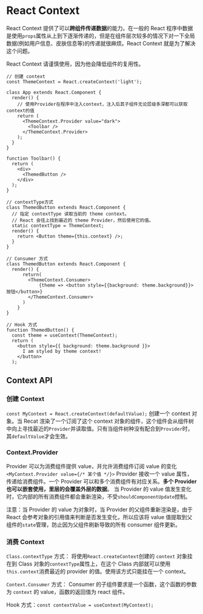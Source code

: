 # React Context

React Context 提供了可以**跨组件传递数据**的能力。在一般的 React 程序中数据是使用`props`属性从上到下逐渐传递的，但是在组件层次较多的情况下对一下全局数据(例如用户信息、皮肤信息等)的传递就很麻烦。React Context 就是为了解决这个问题。

React Context 请谨慎使用，因为他会降低组件的复用性。

```JSX
// 创建 context
const ThemeContext = React.createContext('light');

class App extends React.Component {
  render() {
    // 使用Provider在程序中注入context，注入后其子组件无论层级多深都可以获取context的值
    return (
      <ThemeContext.Provider value="dark">
        <Toolbar />
      </ThemeContext.Provider>
    );
  }
}

function Toolbar() {
  return (
    <div>
      <ThemedButton />
    </div>
  );
}

// contextType方式
class ThemedButton extends React.Component {
  // 指定 contextType 读取当前的 theme context。
  // React 会往上找到最近的 theme Provider，然后使用它的值。
  static contextType = ThemeContext;
  render() {
    return <Button theme={this.context} />;
  }
}

// Consumer 方式
class ThemedButton extends React.Component {
  render() {
      return(
        <ThemeContext.Consumer>
            {theme => <button style={{background: theme.background}}>按钮</button>}
        </ThemeContext.Consumer>
      )
    }
}

// Hook 方式
function ThemedButton() {
  const theme = useContext(ThemeContext);
  return (
    <button style={{ background: theme.background }}>
      I am styled by theme context!
    </button>
  );
```

## Context API

### 创建 Context

`const MyContext = React.createContext(defaultValue);`
创建一个 context 对象。当 Recat 渲染了一个订阅了这个 context 对象的组件，这个组件会从组件树中向上寻找最近的`Provider`并读取值。只有当组件树种没有配合到`Provider`时，其`defaultValue`才会生效。

### Context.Provider

Provider 可以为消费组件提供 value，并允许消费组件订阅 value 的变化 `<MyContext.Provider value={/* 某个值 */}>`
Provider 接收一个 value 属性，传递给消费组件。一个 Provider 可以和多个消费组件有对应关系。**多个 Provider 也可以嵌套使用，里层的会覆盖外层的数据**。
当 Provider 的 value 值发生变化时，它内部的所有消费组件都会重新渲染，不受`shouldComponentUpdate`控制。

注意：当 Provider 的 value 为对象时，当 Provider 的父组件重新渲染是，由于 React 会参考对象的引用值来判断是否发生变化，所以应该将 value 值提取到父组件的`state`管理，防止因为父组件刷新导致的所有 consumer 组件更新。

### 消费 Context

`Class.contextType` 方式：
将使用`React.createContext`创建的 `context` 对象挂在到 Class 对象的`contextType`属性上，在这个 Class 内部就可以使用`this.context`消费最近的 provider 的值。使用该方式只能挂在一个 context。

`Context.Consumer` 方式：
Consumer 的子组件要求是一个函数，这个函数的参数为 `context` 的 value，函数的返回值为 react 组件。

Hook 方式：`const contextValue = useContext(MyContext);`
